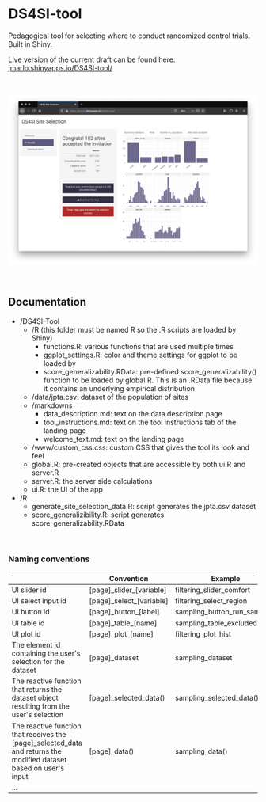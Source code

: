 # DS4SI-tool
Pedagogical tool for selecting where to conduct randomized control trials. Built in Shiny.

Live version of the current draft can be found here: [jmarlo.shinyapps.io/DS4SI-tool/](https://jmarlo.shinyapps.io/DS4SI-tool/)

<br>

![](screenshot.png)

<br>

## Documentation

- /DS4SI-Tool
  - /R (this folder must be named R so the .R scripts are loaded by Shiny)
    - functions.R: various functions that are used multiple times
    - ggplot_settings.R: color and theme settings for ggplot to be loaded by
    - score_generalizability.RData: pre-defined score_generalizability() function to be loaded by global.R. This is an .RData file because it contains an underlying empirical distribution
  - /data/jpta.csv: dataset of the population of sites
  - /markdowns
    - data_description.md: text on the data description page
    - tool_instructions.md: text on the tool instructions tab of the landing page
    - welcome_text.md: text on the landing page
  - /www/custom_css.css: custom CSS that gives the tool its look and feel
  - global.R: pre-created objects that are accessible by both ui.R and server.R
  - server.R: the server side calculations
  - ui.R: the UI of the app
- /R
  - generate_site_selection_data.R: script generates the jpta.csv dataset
  - score_generalizibility.R: script generates score_generalizability.RData

<br>

### Naming conventions

|                                                                                                                     | Convention                | Example                      |
|---------------------------------------------------------------------------------------------------------------------|---------------------------|------------------------------|
| UI slider id                                                                                                        | [page]_slider\_[variable] | filtering_slider_comfort     |
| UI select input id                                                                                                  | [page]_select\_[variable] | filtering_select_region      |
| UI button id                                                                                                        | [page]_button\_[label]    | sampling_button_run_sampling |
| UI table id                                                                                                         | [page]_table\_[name]      | sampling_table_excluded      |
| UI plot id                                                                                                          | [page]_plot\_[name]       | filtering_plot_hist          |
| The element id containing the user's selection for the dataset                                                      | [page]_dataset            | sampling_dataset             |
| The reactive function that returns the dataset object resulting from the user's selection                           | [page]_selected\_data()   | sampling_selected_data()     |
| The reactive function that receives the [page]_selected_data and returns the modified dataset based on user's input | [page]_data()             | sampling_data()              |
| ...                                                                                                                 |                           |                              |